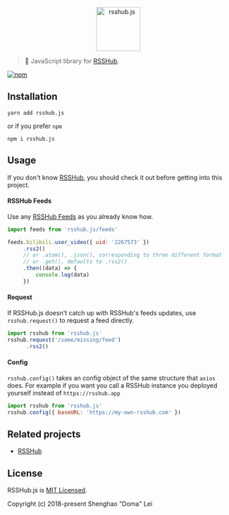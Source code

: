 <p align="center">
<img src="https://github.com/SevenOutman/rsshub.js/blob/develop/logo.png" alt="rsshub.js" width="100">
</p>

> :cake: JavaScript library for [RSSHub](https://github.com/DIYgod/RSSHub).


[![npm](https://img.shields.io/npm/v/rsshub.js.svg?style=flat-square)](https://www.npmjs.com/package/rsshub.js)


## Installation

    yarn add rsshub.js
    
or if you prefer `npm`

    npm i rsshub.js
    
    
## Usage

If you don't know [RSSHub](https://github.com/DIYgod/RSSHub), you should check it out before getting into this project.

#### RSSHub Feeds

Use any [RSSHub Feeds](https://docs.rsshub.app/#bilibili) as you already know how.

```js
import feeds from 'rsshub.js/feeds'

feeds.bilibili.user_video({ uid: '2267573' })
     .rss2()
     // or .atom(), .json(), corresponding to three different format
     // or .get(), defaults to .rss2()
     .then((data) => {
         console.log(data)
     })
```


#### Request

If RSSHub.js doesn't catch up with RSSHub's feeds updates, use `rsshub.request()` to request a feed directly.

```js
import rsshub from 'rsshub.js'
rsshub.request('/some/missing/feed')
      .rss2()
```


#### Config

`rsshub.config()` takes an config object of the same structure that `axios` does. 
For example if you want you call a RSSHub instance you deployed yourself instead of `https://rsshub.app`

```js
import rsshub from 'rsshub.js'
rsshub.config({ baseURL: 'https://my-own-rsshub.com' })
```


## Related projects

- [RSSHub](https://github.com/DIYgod/RSSHub)


## License

RSSHub.js is [MIT Licensed](https://github.com/SevenOutman/rsshub.js/blob/master/LICENSE). 

Copyright (c) 2018-present Shenghao "Doma" Lei

